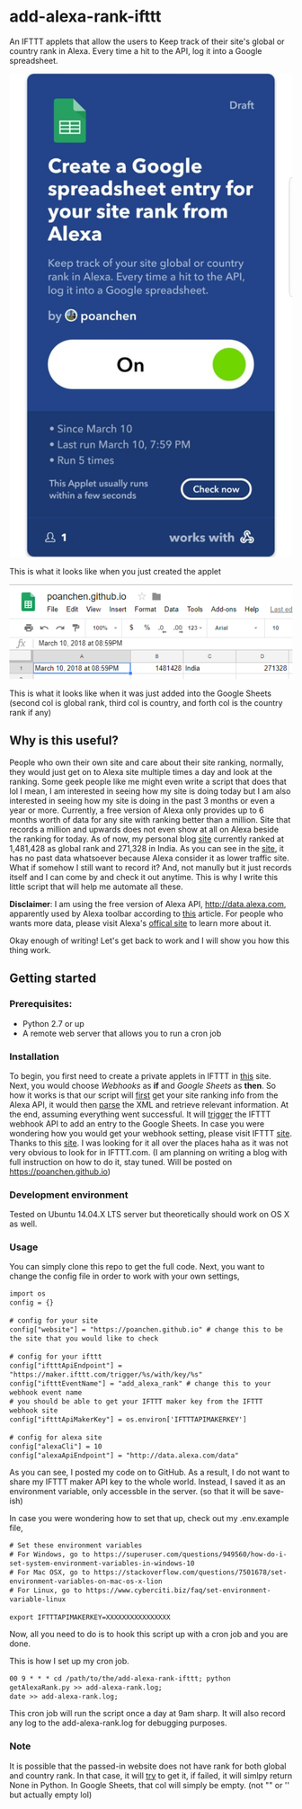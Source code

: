 # add-alexa-rank-ifttt
An IFTTT applets that allow the users to Keep track of their site's global or country rank in Alexa. Every time a hit to the API, log it into a Google spreadsheet.

![Loading the first image](ifttt.jpg)

This is what it looks like when you just created the applet

![Loading the second image](google%20sheets.PNG)

This is what it looks like when it was just added into the Google Sheets (second col is global rank, third col is country, and forth col is the country rank if any)

## Why is this useful?
People who own their own site and care about their site ranking, normally, they would just get on to Alexa site multiple times a day and look at the ranking. Some geek people like me might even write a script that does that lol I mean, I am interested in seeing how my site is doing today but I am also interested in seeing how my site is doing in the past 3 months or even a year or more. Currently, a free version of Alexa only provides up to 6 months worth of data for any site with ranking better than a million. Site that records a million and upwards does not even show at all on Alexa beside the ranking for today. As of now, my personal blog [site](https://poanchen.github.io) currently ranked at 1,481,428 as global rank and 271,328 in India. As you can see in the [site](https://www.alexa.com/siteinfo/poanchen.github.io), it has no past data whatsoever because Alexa consider it as lower traffic site. What if somehow I still want to record it? And, not manully but it just records itself and I can come by and check it out anytime. This is why I write this little script that will help me automate all these.

**Disclaimer**: I am using the free version of Alexa API, http://data.alexa.com, apparently used by Alexa toolbar according to [this](https://stackoverflow.com/questions/3676376/fetching-alexa-data) article. For people who wants more data, please visit Alexa's [offical site](https://aws.amazon.com/alexa/) to learn more about it.

Okay enough of writing! Let's get back to work and I will show you how this thing work.

## Getting started

### Prerequisites:
- Python 2.7 or up
- A remote web server that allows you to run a cron job

### Installation
To begin, you first need to create a private applets in IFTTT in [this](https://platform.ifttt.com) site. Next, you would choose *Webhooks* as **if** and *Google Sheets* as **then**. So how it works is that our script will [first](https://github.com/poanchen/add-alexa-rank-ifttt/blob/master/getAlexaRank.py#L26) get your site ranking info from the Alexa API, it would then [parse](https://github.com/poanchen/add-alexa-rank-ifttt/blob/master/getAlexaRank.py#L33) the XML and retrieve relevant information. At the end, assuming everything went successful. It will [trigger](https://github.com/poanchen/add-alexa-rank-ifttt/blob/master/getAlexaRank.py#L38) the IFTTT webhook API to add an entry to the Google Sheets. In case you were wondering how you would get your webhook setting, please visit IFTTT [site](https://ifttt.com/services/maker_webhooks/settings). Thanks to this [site](https://medium.com/glitch/how-to-trigger-multiple-applets-in-ifttt-5877860a76af). I was looking for it all over the places haha as it was not very obvious to look for in IFTTT.com. (I am planning on writing a blog with full instruction on how to do it, stay tuned. Will be posted on https://poanchen.github.io)

### Development environment
Tested on Ubuntu 14.04.X LTS server but theoretically should work on OS X as well.

### Usage
You can simply clone this repo to get the full code. Next, you want to change the config file in order to work with your own settings,
```
import os
config = {}

# config for your site
config["website"] = "https://poanchen.github.io" # change this to be the site that you would like to check

# config for your ifttt
config["iftttApiEndpoint"] = "https://maker.ifttt.com/trigger/%s/with/key/%s"
config["iftttEventName"] = "add_alexa_rank" # change this to your webhook event name
# you should be able to get your IFTTT maker key from the IFTTT webhook site
config["iftttApiMakerKey"] = os.environ['IFTTTAPIMAKERKEY'] 

# config for alexa site
config["alexaCli"] = 10
config["alexaApiEndpoint"] = "http://data.alexa.com/data"
```
As you can see, I posted my code on to GitHub. As a result, I do not want to share my IFTTT maker API key to the whole world. Instead, I saved it as an environment variable, only accessble in the server. (so that it will be save-ish)

In case you were wondering how to set that up, check out my .env.example file,
```
# Set these environment variables
# For Windows, go to https://superuser.com/questions/949560/how-do-i-set-system-environment-variables-in-windows-10
# For Mac OSX, go to https://stackoverflow.com/questions/7501678/set-environment-variables-on-mac-os-x-lion
# For Linux, go to https://www.cyberciti.biz/faq/set-environment-variable-linux

export IFTTTAPIMAKERKEY=XXXXXXXXXXXXXXXX
```
Now, all you need to do is to hook this script up with a cron job and you are done.

This is how I set up my cron job.
```
00 9 * * * cd /path/to/the/add-alexa-rank-ifttt; python getAlexaRank.py >> add-alexa-rank.log; 
date >> add-alexa-rank.log;
```
This cron job will run the script once a day at 9am sharp. It will also record any log to the add-alexa-rank.log for debugging purposes.

### Note
It is possible that the passed-in website does not have rank for both global and country rank. In that case, it will [try](https://github.com/poanchen/add-alexa-rank-ifttt/blob/master/getAlexaRank.py#L11) to get it, if failed, it will simlpy return None in Python. In Google Sheets, that col will simply be empty. (not "" or '' but actually empty lol)
